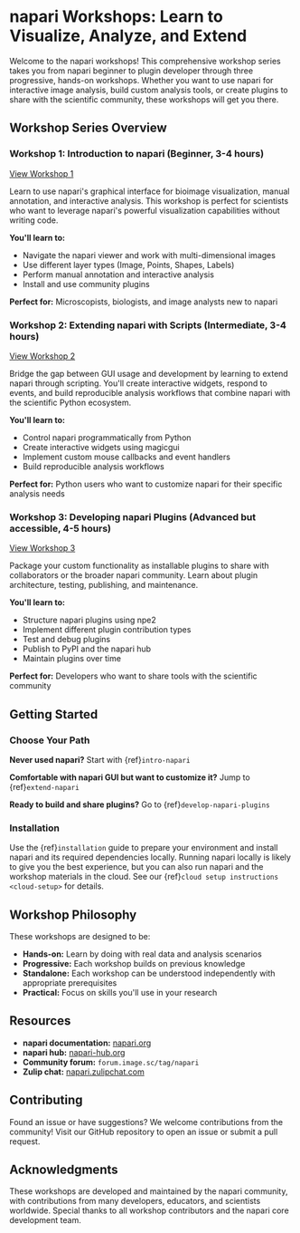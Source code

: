 ﻿# napari Workshops: Learn to Visualize, Analyze, and Extend

Welcome to the napari workshops! This comprehensive workshop series takes you from napari beginner to plugin developer through three progressive, hands-on workshops. Whether you want to use napari for interactive image analysis, build custom analysis tools, or create plugins to share with the scientific community, these workshops will get you there.

## Workshop Series Overview

### Workshop 1: Introduction to napari (Beginner, 3-4 hours)

[View Workshop 1](#intro-napari)

Learn to use napari's graphical interface for bioimage visualization, manual annotation, and interactive analysis. This workshop is perfect for scientists who want to leverage napari's powerful visualization capabilities without writing code.

**You'll learn to:**

- Navigate the napari viewer and work with multi-dimensional images
- Use different layer types (Image, Points, Shapes, Labels)
- Perform manual annotation and interactive analysis
- Install and use community plugins

**Perfect for:** Microscopists, biologists, and image analysts new to napari

### Workshop 2: Extending napari with Scripts (Intermediate, 3-4 hours)

[View Workshop 2](#extend-napari)

Bridge the gap between GUI usage and development by learning to extend napari through scripting. You'll create interactive widgets, respond to events, and build reproducible analysis workflows that combine napari with the scientific Python ecosystem.

**You'll learn to:**

- Control napari programmatically from Python
- Create interactive widgets using magicgui
- Implement custom mouse callbacks and event handlers
- Build reproducible analysis workflows

**Perfect for:** Python users who want to customize napari for their specific analysis needs

### Workshop 3: Developing napari Plugins (Advanced but accessible, 4-5 hours)

[View Workshop 3](#develop-napari-plugins)

Package your custom functionality as installable plugins to share with collaborators or the broader napari community. Learn about plugin architecture, testing, publishing, and maintenance.

**You'll learn to:**

- Structure napari plugins using npe2
- Implement different plugin contribution types
- Test and debug plugins
- Publish to PyPI and the napari hub
- Maintain plugins over time

**Perfect for:** Developers who want to share tools with the scientific community

## Getting Started

### Choose Your Path

**Never used napari?** Start with {ref}`intro-napari`

**Comfortable with napari GUI but want to customize it?** Jump to {ref}`extend-napari`

**Ready to build and share plugins?** Go to {ref}`develop-napari-plugins`

### Installation

Use the {ref}`installation` guide to prepare your environment and install napari and its required dependencies locally. Running napari locally is likely to give you the best experience, but you can also run napari and the workshop materials in the cloud. See our {ref}`cloud setup instructions <cloud-setup>` for details.

## Workshop Philosophy

These workshops are designed to be:

- **Hands-on:** Learn by doing with real data and analysis scenarios
- **Progressive:** Each workshop builds on previous knowledge
- **Standalone:** Each workshop can be understood independently with appropriate prerequisites
- **Practical:** Focus on skills you'll use in your research

## Resources

- **napari documentation:** [napari.org](https://napari.org)
- **napari hub:** [napari-hub.org](https://napari-hub.org)
- **Community forum:** `forum.image.sc/tag/napari`
- **Zulip chat:** [napari.zulipchat.com](https://napari.zulipchat.com)

## Contributing

Found an issue or have suggestions? We welcome contributions from the community! Visit our GitHub repository to open an issue or submit a pull request.

## Acknowledgments

These workshops are developed and maintained by the napari community, with contributions from many developers, educators, and scientists worldwide. Special thanks to all workshop contributors and the napari core development team.
